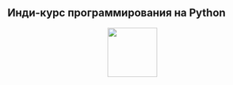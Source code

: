 ## Инди-курс программирования на Python

<div id="header" align="center">
  <img src="https://stepik.org/media/cache/images/courses/63085/cover_eig1Jqm/1e06c59e71b23ef2294f0bfea1a6e118.jpg" width="100"/>
</div>
